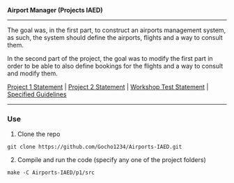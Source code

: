 __Airport Manager (Projects IAED)__
___
The goal was, in the first part, to construct an airports management system, as such, the system should define the airports, flights and a way to consult them.

In the second part of the project, the goal was to modify the first part in order to be able to also define bookings for the flights and a way to consult and modify them.

[Project 1 Statement](docs/statement-p1.pdf) |
[Project 2 Statement](docs/statement-p2.pdf) |
[Workshop Test Statement](docs/statement-workshop-test.md) |
[Specified Guidelines](docs/guidelines.pdf)
___
### Use
1. Clone the repo
```
git clone https://github.com/Gocho1234/Airports-IAED.git
```
2. Compile and run the code (specify any one of the project folders)
```
make -C Airports-IAED/p1/src
```
